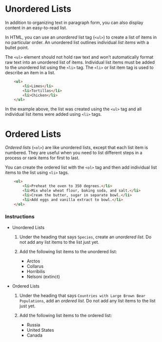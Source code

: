 # Unordered Lists

In addition to organizing text in paragraph form, you can also display content in an easy-to-read list.

In HTML, you can use an *unordered* list tag (`<ul>`) to create a list of items in no particular order. An unordered list outlines individual *list items* with a bullet point.

The `<ul>` element should not hold raw text and won’t automatically format raw text into an unordered list of items. Individual list items must be added to the unordered list using the `<li>` tag. The `<li>` or list item tag is used to describe an item in a list.

``` HTML
    <ul>
        <li>Limes</li>
        <li>Tortillas</li>
        <li>Chicken</li>
    </ul>
```

In the example above, the list was created using the `<ul>` tag and all individual list items were added using `<li>` tags.


# Ordered Lists

*Ordered lists* (`<ol>`) are like unordered lists, except that each list item is numbered. They are useful when you need to list different steps in a process or rank items for first to last.

You can create the ordered list with the `<ol>` tag and then add individual list items to the list using `<li>` tags.

``` HTML
    <ol>
        <li>Preheat the oven to 350 degrees.</li>
        <li>Mix whole wheat flour, baking soda, and salt.</li>
        <li>Cream the butter, sugar in separate bowl.</li>
        <li>Add eggs and vanilla extract to bowl.</li>
    </ol>
```
### Instructions

* Unordered Lists

    1. Under the heading that says `Species`, create an *unordered list*. Do not add any list items to the list just yet.

    2. Add the following list items to the unordered list:

        * Arctos
        * Collarus
        * Horribilis
        * Nelsoni (extinct)

* Ordered Lists
    1. Under the heading that says `Countries with Large Brown Bear Populations`, add an *ordered list*. Do not add any list items to the list just yet.

    2. Add the following list items to the ordered list:
        * Russia
        * United States
        * Canada